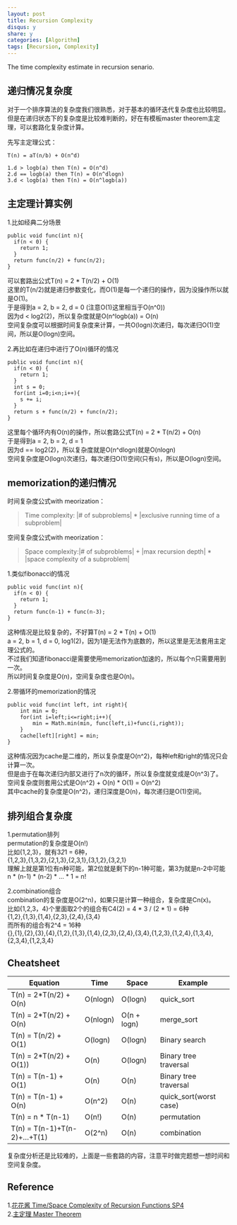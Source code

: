 ```yaml
---
layout: post
title: Recursion Complexity
disqus: y
share: y
categories: [Algorithm]
tags: [Recursion, Complexity]
---
```


The time complexity estimate in recursion senario.

递归情况复杂度
-------------
对于一个排序算法的复杂度我们很熟悉，对于基本的循环迭代复杂度也比较明显。但是在递归状态下的复杂度是比较难判断的，好在有模板master theorem主定理，可以套路化复杂度计算。

先写主定理公式：  
```
T(n) = aT(n/b) + O(n^d)

1.d > logb(a) then T(n) = O(n^d)
2.d == logb(a) then T(n) = O(n^dlogn)
3.d < logb(a) then T(n) = O(n^logb(a))
```

主定理计算实例
-------------
1.比如经典二分场景
```
public void func(int n){
  if(n < 0) {
    return 1;
  }
  return func(n/2) + func(n/2);
}
```
可以套路出公式T(n) = 2 * T(n/2) + O(1)  
这里的T(n/2)就是递归参数变化，而O(1)是每一个递归的操作，因为没操作所以就是O(1)。  
于是得到a = 2, b = 2, d = 0 (注意O(1)这里相当于O(n^0))  
因为d < log2(2)，所以复杂度就是O(n^logb(a)) = O(n)  
空间复杂度可以根据时间复杂度来计算，一共O(logn)次递归，每次递归O(1)空间，所以是O(logn)空间。  

2.再比如在递归中进行了O(n)循环的情况
```
public void func(int n){
  if(n < 0) {
    return 1;
  }
  int s = 0;
  for(int i=0;i<n;i++){
    s += i;
  }
  return s + func(n/2) + func(n/2);
}
```
这里每个循环内有O(n)的操作，所以套路公式T(n) = 2 * T(n/2) + O(n)  
于是得到a = 2, b = 2, d = 1  
因为d == log2(2)，所以复杂度就是O(n^dlogn)就是O(nlogn)  
空间复杂度是O(logn)次递归，每次递归O(1)空间(只有s)，所以是O(logn)空间。

memorization的递归情况
---------------------
时间复杂度公式with meorization：  
> Time complexity: |# of subproblems| * |exclusive running time of a subproblem|  

空间复杂度公式with meorization：  
> Space complexity:|# of subproblems|  + |max recursion depth| * |space complexity of a subproblem|  

1.类似fibonacci的情况
```
public void func(int n){
  if(n < 0) {
    return 1;
  }
  return func(n-1) + func(n-3);
}
```
这种情况是比较复杂的，不好算T(n) = 2 * T(n) + O(1)  
a = 2, b = 1, d = 0, log1(2)，因为1是无法作为底数的，所以这里是无法套用主定理公式的。  
不过我们知道fibonacci是需要使用memorization加速的，所以每个n只需要用到一次。  
所以时间复杂度是O(n)，空间复杂度也是O(n)。

2.带循环的memorization的情况
```
public void func(int left, int right){
	int min = 0;
	for(int i=left;i<=right;i++){
		min = Math.min(min, func(left,i)+func(i,right));
	}
	cache[left][right] = min;
}
```
这种情况因为cache是二维的，所以复杂度是O(n^2)，每种left和right的情况只会计算一次。  
但是由于在每次递归内部又进行了n次的循环，所以复杂度就变成是O(n^3)了。  
空间复杂度则套用公式是O(n^2) + O(n) * O(1) = O(n^2)  
其中cache的复杂度是O(n^2)，递归深度是O(n)，每次递归是O(1)空间。  

排列组合复杂度
-------------
1.permutation排列   
permutation的复杂度是O(n!)  
比如{1,2,3}，就有3*2*1 = 6种，  
{1,2,3},{1,3,2},{2,1,3},{2,3,1},{3,1,2},{3,2,1}  
理解上就是第1位有n种可能，第2位就是剩下的n-1种可能，第3为就是n-2中可能  
n * (n-1) * (n-2) * ... * 1 = n!  

2.combination组合  
combination的复杂度是O(2^n)，如果只是计算一种组合，复杂度是Cn(x)。  
比如{1,2,3，4}个里面取2个的组合有C4(2) = 4 * 3 / (2 * 1) = 6种  
{1,2},{1,3},{1,4},{2,3},{2,4},{3,4}  
而所有的组合有2^4 = 16种  
{},{1},{2},{3},{4},{1,2},{1,3},{1,4},{2,3},{2,4},{3,4},{1,2,3},{1,2,4},{1,3,4},{2,3,4},{1,2,3,4}

Cheatsheet
----------

| Equation  | Time   | Space  | Example  | 
|---|---|---|---|
| T(n) = 2*T(n/2) + O(n) | O(nlogn)  |  O(logn) | quick_sort  |  
| T(n) = 2*T(n/2) + O(n)  | O(nlogn)  | O(n + logn)  | merge_sort  |  
| T(n) = T(n/2) + O(1)  | O(logn)  | O(logn)  | Binary search  |  
| T(n) = 2*T(n/2) + O(1))  | O(n)  | O(logn)  | Binary tree traversal  |  
| T(n) = T(n-1) + O(1)  | O(n) | O(n)  | Binary tree traversal  |  
| T(n) = T(n-1) + O(n)  | O(n^2)  | O(n) | quick_sort(worst case)  |  
| T(n) = n * T(n-1)  | O(n!) | O(n) | permutation |  
| T(n) = T(n-1)+T(n-2)+…+T(1)  | O(2^n)  | O(n)  | combination  |

复杂度分析还是比较难的，上面是一些套路的内容，注意平时做完题想一想时间和空间复杂度。

Reference
---------
1.[花花酱 Time/Space Complexity of Recursion Functions SP4](http://zxi.mytechroad.com/blog/sp/time-space-complexity-of-recursion-functions-sp4/)  
2.[主定理 Master Theorem](https://zhuanlan.zhihu.com/p/100531135)




